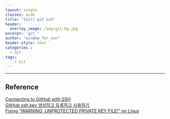 ```yaml
--- 
layout: single
classes: wide
title: "[Git] git ssh"
header:
  overlay_image: /img/git-bg.jpg
excerpt: 'git '
author: "window_for_sun"
header-style: text
categories :
  - Git
tags:
    - Git
---  
```













































---
 
## Reference
[Connecting to GitHub with SSH](https://help.github.com/en/github/authenticating-to-github/connecting-to-github-with-ssh)  
[GitHub ssh key 생성하고 등록하고 사용하기](https://syung05.tistory.com/20)  
[Fixing “WARNING: UNPROTECTED PRIVATE KEY FILE!” on Linux](https://www.howtogeek.com/168119/fixing-warning-unprotected-private-key-file-on-linux/)  




